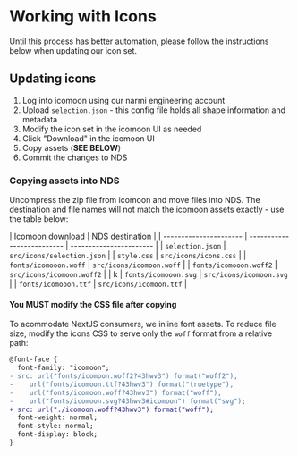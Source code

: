 # Working with Icons

Until this process has better automation, please follow the instructions below
when updating our icon set.

## Updating icons

1. Log into icomoon using our narmi engineering account
2. Upload `selection.json` - this config file holds all shape information and metadata
3. Modify the icon set in the icomoon UI as needed
4. Click "Download" in the icomoon UI
5. Copy assets (**SEE BELOW**)
6. Commit the changes to NDS

### Copying assets into NDS

Uncompress the zip file from icomoon and move files into NDS. The destination
and file names will not match the icomoon assets exactly - use the table below:

| Icomoon download       | NDS destination            |
| ---------------------- | -------------------------- | ----------------------- |
| `selection.json`       | `src/icons/selection.json` |
| `style.css`            | `src/icons/icons.css`      |
| `fonts/icomooon.woff`  | `src/icons/icomoon.woff`   |
| `fonts/icomooon.woff2` | `src/icons/icomoon.woff2`  |
| k                      | `fonts/icomooon.svg`       | `src/icons/icomoon.svg` |
| `fonts/icomooon.ttf`   | `src/icons/icomoon.ttf`    |

#### You MUST modify the CSS file after copying

To acommodate NextJS consumers, we inline font assets. To reduce file size,
modify the icons CSS to serve only the `woff` format from a relative path:

```diff
@font-face {
  font-family: "icomoon";
- src: url("fonts/icomoon.woff2?43hwv3") format("woff2"),
-    url("fonts/icomoon.ttf?43hwv3") format("truetype"),
-    url("fonts/icomoon.woff?43hwv3") format("woff"),
-    url("fonts/icomoon.svg?43hwv3#icomoon") format("svg");
+ src: url("./icomoon.woff?43hwv3") format("woff");
  font-weight: normal;
  font-style: normal;
  font-display: block;
}
```
